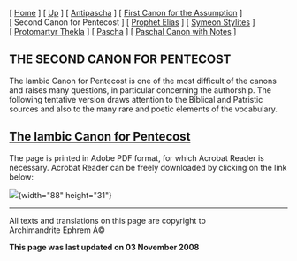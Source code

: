 \[ [Home](index.md) \] \[ [Up](john-dam.md) \]
\[ [Antipascha](thomcan.md) \]
\[ [First Canon for the Assumption](asccan01.md) \]
\[ Second Canon for Pentecost \] \[ [Prophet Elias](20julcan.md) \]
\[ [Symeon Stylites](symeon.md) \]
\[ [Protomartyr Thekla](TheklaCan.md) \] \[ [Pascha](PaschaCan.md) \]
\[ [Paschal Canon with Notes](paschal_canon_with_notes.md) \]

THE SECOND CANON FOR PENTECOST
------------------------------

The Iambic Canon for Pentecost is one of the most difficult of the
canons and raises many questions, in particular concerning the
authorship. The following tentative version draws attention to the
Biblical and Patristic sources and also to the many rare and poetic
elements of the vocabulary.

[The Iambic Canon for Pentecost](PentCan02noted.pdf)
----------------------------------------------------

The page is printed in Adobe PDF format, for which Acrobat Reader is
necessary. Acrobat Reader can be freely downloaded by clicking on the
link below:

![](pascha1.gif){width="88" height="31"}

------------------------------------------------------------------------

All texts and translations on this page are copyright to\
Archimandrite Ephrem Â©

**This page was last updated on 03 November 2008**
